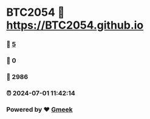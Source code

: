 # BTC2054 :link: https://BTC2054.github.io 
### :page_facing_up: [5](https://BTC2054.github.io/tag.html) 
### :speech_balloon: 0 
### :hibiscus: 2986 
### :alarm_clock: 2024-07-01 11:42:14 
### Powered by :heart: [Gmeek](https://github.com/Meekdai/Gmeek)
